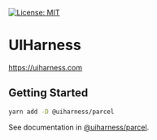 [![License: MIT](https://img.shields.io/badge/License-MIT-yellow.svg)](https://opensource.org/licenses/MIT)

# UIHarness

https://uiharness.com

## Getting Started

```bash
yarn add -D @uiharness/parcel
```

See documentation in [@uiharness/parcel](libs/parcel).
